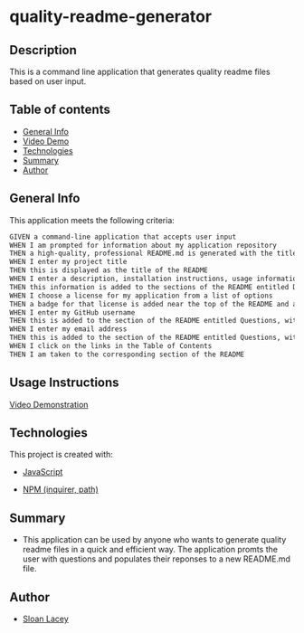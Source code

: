 # quality-readme-generator

## Description

This is a command line application that generates quality readme files based on user input. 

## Table of contents

- [General Info](#general-info)
- [Video Demo](#video-demo)
- [Technologies](#technologies)
- [Summary](#summary)
- [Author](#author)

## General Info

This application meets the following criteria:

```md
GIVEN a command-line application that accepts user input
WHEN I am prompted for information about my application repository
THEN a high-quality, professional README.md is generated with the title of my project and sections entitled Description, Table of Contents, Installation, Usage, License, Contributing, Tests, and Questions
WHEN I enter my project title
THEN this is displayed as the title of the README
WHEN I enter a description, installation instructions, usage information, contribution guidelines, and test instructions
THEN this information is added to the sections of the README entitled Description, Installation, Usage, Contributing, and Tests
WHEN I choose a license for my application from a list of options
THEN a badge for that license is added near the top of the README and a notice is added to the section of the README entitled License that explains which license the application is covered under
WHEN I enter my GitHub username
THEN this is added to the section of the README entitled Questions, with a link to my GitHub profile
WHEN I enter my email address
THEN this is added to the section of the README entitled Questions, with instructions on how to reach me with additional questions
WHEN I click on the links in the Table of Contents
THEN I am taken to the corresponding section of the README
```

## Usage Instructions

[Video Demonstration](https://drive.google.com/file/d/1pKnTTSrV4G0AGgbbP5uQZ_ipdCOMyYVF/view)

## Technologies

This project is created with:

- [JavaScript](https://www.javascript.com/)

- [NPM (inquirer, path)](https://www.npmjs.com/package/inquirer)

## Summary

- This application can be used by anyone who wants to generate quality readme files in a quick and efficient way. The application promts the user with questions and populates their reponses to a new README.md file.

## Author

- [Sloan Lacey](https://github.com/sloanlacey/quality-readme-generator)
